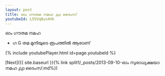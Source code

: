```yaml
---
layout: post
title: ഓം ഗൗതമ നമഹ ൧൧ ടൈംസ്
youtubeId: L55Vq8us4Vk
---
```

 
 
 ഓം ഗൗതമ നമഹ 
 
 -  ഗ G തമ മുനിയുടെ രൂപത്തിൽ ആരാണ് 
 
  
 
  
 
 
 
 
 
 


{% include youtubePlayer.html id=page.youtubeId %}
 
[Next]({{ site.baseurl }}{% link  split1/_posts/2013-09-10-ഓം സുരാധ്യക്ഷയാ നമഹ ൧൧ ടൈംസ്.md%})
 
